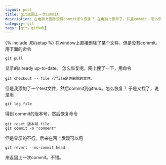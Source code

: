 ```yaml
---
layout: post
title: git返回上一次commit
description: 在电脑上删除没有commit怎么恢复？ 在电脑上删除了，并且commit，怎么恢复
category: git
tags: [git，github]
---
```

{% include JB/setup %}
在window上直接删除了某个文件，但是没有commit。用下面的命令

    git pull 
显示的already up-to-date。
怎么恢复呢。网上搜了一下，用命令

    git checkout -- file //file是你删除的文件。

但是我添加了一个test文件，然后commit到github。怎么恢复？
于是又找了，说是用

    git log file 
得到 commit的版本号，然后恢复命令 

    git reset 版本号 file 
    git commit -m "comment" 
但是显示的不行。后来在网上发现可以用

    git revert --no-commit head
来返回上一次commit。不错。
